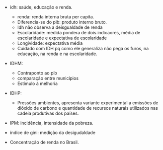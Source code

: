 - idh: saúde, educação e renda. 
	- renda: renda interna bruta per capita. 
	- Diferencia-se do pib: produto interno bruto.
	- Idh não observa a deisgualdade de renda
	- Escolaridade: medida pondera de dois indicaores, média de escolaridade e expectativa de escolaridade
	- Longividade: expectativa média 
	- Cuidado com IDH pq como ele generaliza não pega os furos, na educação, na renda e na escolaridade.

- IDHM: 
	- Contraponto ao pib
	- comparação entre municípios
	- Estímulo à melhoria 

- IDHP: 
	- Pressões ambientes, apresenta variante experimental a emissões de dióxido de carbono e quantidade de recursos naturais utilizados nas cadeia produtivas dos países. 

- IPM: incidência, intensidade da pobreza. 

- índice de gini: medição da desigudaldade 

- Concentração de renda no Brasil. 
